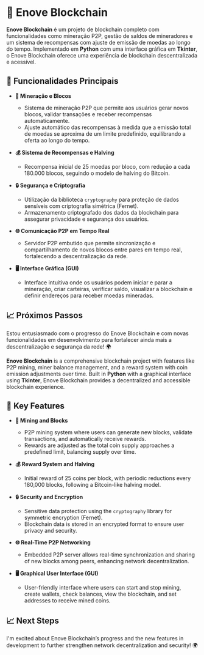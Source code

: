 # 🚀 Enove Blockchain

**Enove Blockchain** é um projeto de blockchain completo com funcionalidades como mineração P2P, gestão de saldos de mineradores e um sistema de recompensas com ajuste de emissão de moedas ao longo do tempo. Implementado em **Python** com uma interface gráfica em **Tkinter**, o Enove Blockchain oferece uma experiência de blockchain descentralizada e acessível.

## 🌟 Funcionalidades Principais

- **🔗 Mineração e Blocos**
  - Sistema de mineração P2P que permite aos usuários gerar novos blocos, validar transações e receber recompensas automaticamente.
  - Ajuste automático das recompensas à medida que a emissão total de moedas se aproxima de um limite predefinido, equilibrando a oferta ao longo do tempo.

- **💰 Sistema de Recompensas e Halving**
  - Recompensa inicial de 25 moedas por bloco, com redução a cada 180.000 blocos, seguindo o modelo de halving do Bitcoin.

- **🔒 Segurança e Criptografia**
  - Utilização da biblioteca `cryptography` para proteção de dados sensíveis com criptografia simétrica (Fernet).
  - Armazenamento criptografado dos dados da blockchain para assegurar privacidade e segurança dos usuários.

- **🌐 Comunicação P2P em Tempo Real**
  - Servidor P2P embutido que permite sincronização e compartilhamento de novos blocos entre pares em tempo real, fortalecendo a descentralização da rede.

- **🖥️ Interface Gráfica (GUI)**
  - Interface intuitiva onde os usuários podem iniciar e parar a mineração, criar carteiras, verificar saldo, visualizar a blockchain e definir endereços para receber moedas mineradas.

## 📈 Próximos Passos
Estou entusiasmado com o progresso do Enove Blockchain e com novas funcionalidades em desenvolvimento para fortalecer ainda mais a descentralização e segurança da rede! 🌍





**Enove Blockchain** is a comprehensive blockchain project with features like P2P mining, miner balance management, and a reward system with coin emission adjustments over time. Built in **Python** with a graphical interface using **Tkinter**, Enove Blockchain provides a decentralized and accessible blockchain experience.
## 🌟 Key Features

- **🔗 Mining and Blocks**
  - P2P mining system where users can generate new blocks, validate transactions, and automatically receive rewards.
  - Rewards are adjusted as the total coin supply approaches a predefined limit, balancing supply over time.

- **💰 Reward System and Halving**
  - Initial reward of 25 coins per block, with periodic reductions every 180,000 blocks, following a Bitcoin-like halving model.

- **🔒 Security and Encryption**
  - Sensitive data protection using the `cryptography` library for symmetric encryption (Fernet).
  - Blockchain data is stored in an encrypted format to ensure user privacy and security.

- **🌐 Real-Time P2P Networking**
  - Embedded P2P server allows real-time synchronization and sharing of new blocks among peers, enhancing network decentralization.

- **🖥️ Graphical User Interface (GUI)**
  - User-friendly interface where users can start and stop mining, create wallets, check balances, view the blockchain, and set addresses to receive mined coins.

## 📈 Next Steps
I'm excited about Enove Blockchain’s progress and the new features in development to further strengthen network decentralization and security! 🌍
